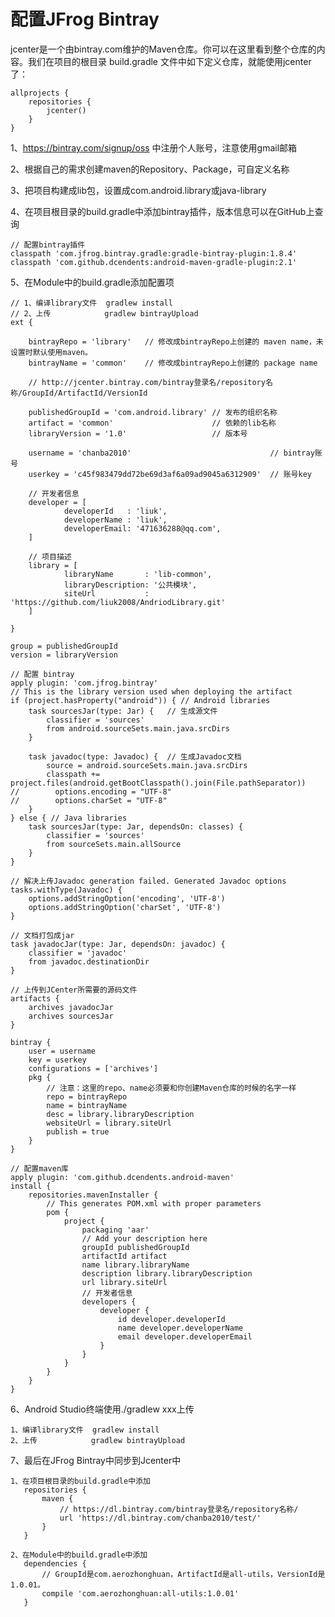 # 配置JFrog Bintray 

jcenter是一个由bintray.com维护的Maven仓库。你可以在这里看到整个仓库的内容。我们在项目的根目录 build.gradle 文件中如下定义仓库，就能使用jcenter了：

    allprojects {
        repositories {
            jcenter()
        }
    }

1、https://bintray.com/signup/oss 中注册个人账号，注意使用gmail邮箱

2、根据自己的需求创建maven的Repository、Package，可自定义名称

3、把项目构建成lib包，设置成com.android.library或java-library

4、在项目根目录的build.gradle中添加bintray插件，版本信息可以在GitHub上查询

    // 配置bintray插件
    classpath 'com.jfrog.bintray.gradle:gradle-bintray-plugin:1.8.4'
    classpath 'com.github.dcendents:android-maven-gradle-plugin:2.1'

5、在Module中的build.gradle添加配置项

	// 1、编译library文件  gradlew install
	// 2、上传            gradlew bintrayUpload
	ext {
		
	    bintrayRepo = 'library'   // 修改成bintrayRepo上创建的 maven name，未设置时默认使用maven。
	    bintrayName = 'common'    // 修改成bintrayRepo上创建的 package name
 
		// http://jcenter.bintray.com/bintray登录名/repository名称/GroupId/ArtifactId/VersionId

	    publishedGroupId = 'com.android.library' // 发布的组织名称
	    artifact = 'common'                      // 依赖的lib名称
	    libraryVersion = '1.0'                   // 版本号
	
	    username = 'chanba2010'                               // bintray账号
	    userkey = 'c45f983479dd72be69d3af6a09ad9045a6312909'  // 账号key
	
	    // 开发者信息
	    developer = [
	            developerId   : 'liuk',
	            developerName : 'liuk',
	            developerEmail: '471636288@qq.com',
	    ]
	
	    // 项目描述
	    library = [
	            libraryName       : 'lib-common',
	            libraryDescription: '公共模块',
	            siteUrl           : 'https://github.com/liuk2008/AndriodLibrary.git'
	    ]
	
	}
	
	group = publishedGroupId
	version = libraryVersion
	
	// 配置 bintray
	apply plugin: 'com.jfrog.bintray'
	// This is the library version used when deploying the artifact
	if (project.hasProperty("android")) { // Android libraries
	    task sourcesJar(type: Jar) {   // 生成源文件
	        classifier = 'sources'
	        from android.sourceSets.main.java.srcDirs
	    }
	
	    task javadoc(type: Javadoc) {  // 生成Javadoc文档
	        source = android.sourceSets.main.java.srcDirs
	        classpath += project.files(android.getBootClasspath().join(File.pathSeparator))
	//        options.encoding = "UTF-8"
	//        options.charSet = "UTF-8"
	    }
	} else { // Java libraries
	    task sourcesJar(type: Jar, dependsOn: classes) {
	        classifier = 'sources'
	        from sourceSets.main.allSource
	    }
	}
	
	// 解决上传Javadoc generation failed. Generated Javadoc options
	tasks.withType(Javadoc) {
	    options.addStringOption('encoding', 'UTF-8')
	    options.addStringOption('charSet', 'UTF-8')
	}
	
	// 文档打包成jar
	task javadocJar(type: Jar, dependsOn: javadoc) {
	    classifier = 'javadoc'
	    from javadoc.destinationDir
	}
	
	// 上传到JCenter所需要的源码文件
	artifacts {
	    archives javadocJar
	    archives sourcesJar
	}
	
	bintray {
	    user = username
	    key = userkey
	    configurations = ['archives']
	    pkg {
	        // 注意：这里的repo、name必须要和你创建Maven仓库的时候的名字一样
	        repo = bintrayRepo
	        name = bintrayName
	        desc = library.libraryDescription
	        websiteUrl = library.siteUrl
	        publish = true
	    }
	}
	
	// 配置maven库
	apply plugin: 'com.github.dcendents.android-maven'
	install {
	    repositories.mavenInstaller {
	        // This generates POM.xml with proper parameters
	        pom {
	            project {
	                packaging 'aar'
	                // Add your description here
	                groupId publishedGroupId
	                artifactId artifact
	                name library.libraryName
	                description library.libraryDescription
	                url library.siteUrl
	                // 开发者信息
	                developers {
	                    developer {
	                        id developer.developerId
	                        name developer.developerName
	                        email developer.developerEmail
	                    }
	                }
	            }
	        }
	    }
	}
			  
6、Android Studio终端使用./gradlew xxx上传

    1、编译library文件  gradlew install
    2、上传            gradlew bintrayUpload

7、最后在JFrog Bintray中同步到Jcenter中

    1、在项目根目录的build.gradle中添加
       repositories {
	 	   maven {
			   // https://dl.bintray.com/bintray登录名/repository名称/
	 	       url 'https://dl.bintray.com/chanba2010/test/'
	 	   }
	   }

    2、在Module中的build.gradle中添加
       dependencies {
		   // GroupId是com.aerozhonghuan，ArtifactId是all-utils，VersionId是1.0.01。
		   compile 'com.aerozhonghuan:all-utils:1.0.01'
	   }

